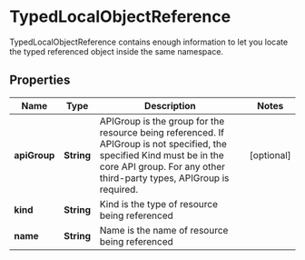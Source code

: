 

# TypedLocalObjectReference

TypedLocalObjectReference contains enough information to let you locate the typed referenced object inside the same namespace.
## Properties

Name | Type | Description | Notes
------------ | ------------- | ------------- | -------------
**apiGroup** | **String** | APIGroup is the group for the resource being referenced. If APIGroup is not specified, the specified Kind must be in the core API group. For any other third-party types, APIGroup is required. |  [optional]
**kind** | **String** | Kind is the type of resource being referenced | 
**name** | **String** | Name is the name of resource being referenced | 



